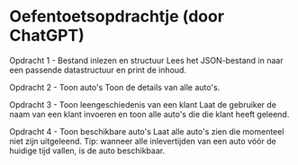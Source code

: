 # Oefentoetsopdrachtje (door ChatGPT)

Opdracht 1 - Bestand inlezen en structuur
Lees het JSON-bestand in naar een passende datastructuur en print de inhoud.

Opdracht 2 - Toon auto's
Toon de details van alle auto's.

Opdracht 3 - Toon leengeschiedenis van een klant
Laat de gebruiker de naam van een klant invoeren en toon alle auto's die die klant heeft geleend.

Opdracht 4 - Toon beschikbare auto's
Laat alle auto's zien die momenteel niet zijn uitgeleend. Tip: wanneer alle inlevertijden van een auto vóór de huidige tijd vallen, is de auto beschikbaar.